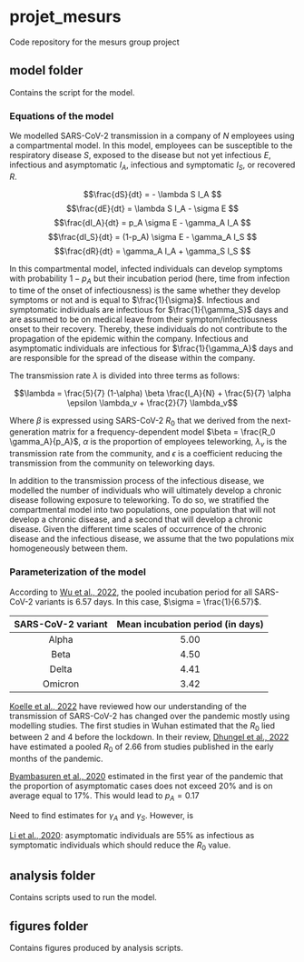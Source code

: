 # projet_mesurs
Code repository for the mesurs group project

## model folder

Contains the script for the model.

### Equations of the model

We modelled SARS-CoV-2 transmission in a company of $N$ employees using a compartmental model. In this model, employees can be susceptible to the respiratory disease $S$, exposed to the disease but not yet infectious $E$, infectious and asymptomatic $I_A$, infectious and symptomatic $I_S$, or recovered $R$. 


$$\frac{dS}{dt} = - \lambda S I_A $$
$$\frac{dE}{dt} = \lambda S I_A - \sigma E $$
$$\frac{dI_A}{dt} = p_A \sigma E - \gamma_A I_A $$
$$\frac{dI_S}{dt} = (1-p_A) \sigma E - \gamma_A I_S $$
$$\frac{dR}{dt} = \gamma_A I_A + \gamma_S I_S $$


In this compartmental model, infected individuals can develop symptoms with probability $1-p_A$ but their incubation period (here, time from infection to time of the onset of infectiousness) is the same whether they develop symptoms or not and is equal to $\frac{1}{\sigma}$. Infectious and symptomatic individuals are infectious for $\frac{1}{\gamma_S}$ days and are assumed to be on medical leave from their symptom/infectiousness onset to their recovery. Thereby, these individuals do not contribute to the propagation of the epidemic within the company. Infectious and asymptomatic individuals are infectious for $\frac{1}{\gamma_A}$ days and are responsible for the spread of the disease within the company.

The transmission rate $\lambda$ is divided into three terms as follows:

$$\lambda = \frac{5}{7} (1-\alpha) \beta \frac{I_A}{N} + \frac{5}{7} \alpha \epsilon \lambda_v + \frac{2}{7} \lambda_v$$

Where $\beta$ is expressed using SARS-CoV-2 $R_0$ that we derived from the next-generation matrix for a frequency-dependent model $\beta = \frac{R_0 \gamma_A}{p_A}$, $\alpha$ is the proportion of employees teleworking, $\lambda_v$ is the transmission rate from the community, and $\epsilon$ is a coefficient reducing the transmission from the community on teleworking days.

In addition to the transmission process of the infectious disease, we modelled the number of individuals who will ultimately develop a chronic disease following exposure to teleworking. To do so, we stratified the compartmental model into two populations, one population that will not develop a chronic disease, and a second that will develop a chronic disease. Given the different time scales of occurrence of the chronic disease and the infectious disease, we assume that the two populations mix homogeneously between them.

### Parameterization of the model

According to [Wu et al., 2022](https://doi.org/10.1001/jamanetworkopen.2022.28008), the pooled incubation period for all SARS-CoV-2 variants is 6.57 days. In this case, $\sigma = \frac{1}{6.57}$. 

| SARS-CoV-2 variant | Mean incubation period (in days) |
| :----------------: | :------------------------------: |
| Alpha              | 5.00                             |
| Beta               | 4.50                             |
| Delta              | 4.41                             |
| Omicron            | 3.42                             |

[Koelle et al., 2022](https://doi.org/10.1126/science.abm4915) have reviewed how our understanding of the transmission of SARS-CoV-2 has changed over the pandemic mostly using modelling studies. The first studies in Wuhan estimated that the $R_0$ lied between 2 and 4 before the lockdown. In their review, [Dhungel et al., 2022]( https://doi.org/10.3390/ijerph191811613) have estimated a pooled $R_0$ of 2.66 from studies published in the early months of the pandemic. 

[Byambasuren et al., 2020](https://doi.org/10.3138/jammi-2020-0030) estimated in the first year of the pandemic that the proportion of asymptomatic cases does not exceed 20% and is on average equal to 17%. This would lead to $p_A = 0.17$

Need to find estimates for $\gamma_A$ and $\gamma_S$. However, is 

[Li et al., 2020](https://doi.org/10.1126/science.abb3221): asymptomatic individuals are 55% as infectious as symptomatic individuals which should reduce the $R_0$ value.

## analysis folder

Contains scripts used to run the model.

## figures folder

Contains figures produced by analysis scripts.

